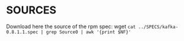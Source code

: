 SOURCES
=======

Download here the source of the rpm spec:
wget `cat ../SPECS/kafka-0.8.1.1.spec | grep Source0 | awk '{print $NF}'`

